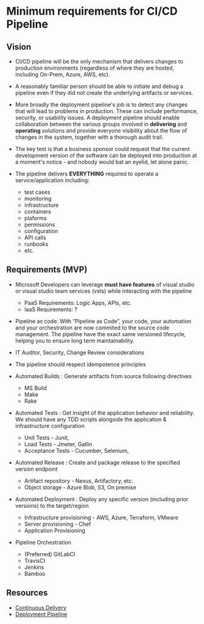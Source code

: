 # Minimum requirements for CI/CD Pipeline

## Vision 

* CI/CD pipeline will be the only mechanism that delivers changes to production environments (regardless of where they are hosted, including On-Prem, Azure, AWS, etc).  

* A reasonably familiar person should be able to initiate and debug a pipeline even if they did not create the underlying artifacts or services. 

* More broadly the deployment pipeline's job is to detect any changes that will lead to problems in production. These can include performance, security, or usability issues. A deployment pipeline should enable collaboration between the various groups involved in **delivering** and **operating** solutions and provide everyone visibility about the flow of changes in the system, together with a thorough audit trail.

* The key test is that a business sponsor could request that the current development version of the software can be deployed into production at a moment's notice - and nobody would bat an eyelid, let alone panic.

* The pipeline delivers **EVERYTHING** required to operate a service/application including:
    * test cases
    * monitoring
    * infrastructure
    * containers
    * plaforms
    * permissions
    * configuration
    * API calls
    * runbooks
    * etc. 

## Requirements (MVP) 

* Microsoft Developers can leverage **must have features** of visual studio or visual studio team services (vsts) while interacting with the pipeline
    * PaaS Requirements: Logic Apps, APIs, etc.
    * IaaS Requirements: ?

* Pipeline as code: With “Pipeline as Code”, your code, your automation and your orchestration are now commited to the source code management. The pipeline have the exact same versioned lifecycle, helping you to ensure long term maintainability.

* IT Auditor, Security, Change Review considerations

* The pipeline should respect idempotence principles

* Automated Builds : Generate artifacts from source following directives
    * MS Build
    * Make
    * Rake

* Automated Tests : Get insight of the application behavior and reliability.  We should have any TDD scripts alongside the application & infrastructure configuration
    * Unit Tests - Junit, 
    * Load Tests - Jmeter, Gatlin
    * Acceptance Tests - Cucumber, Selenium, 

* Automated Release : Create and package release to the specified version endpoint
    * Artifact repository - Nexus, Artifactory, etc.
    * Object storage - Azure Blob, S3, On premise

* Automated Deployment : Deploy any specific version (including prior versions) to the target/region
    * Infrastructure provisioning - AWS, Azure, Terraform, VMware
    * Server provisioning - Chef
    * Application Provisioning

* Pipeline Orchestration
    * (Preferred) GitLabCI
    * TravisCI
    * Jenkins
    * Bamboo

## Resources
* [Continuous Delivery](https://martinfowler.com/bliki/ContinuousDelivery.html)
* [Deployment Pipeline](https://martinfowler.com/bliki/DeploymentPipeline.html) 